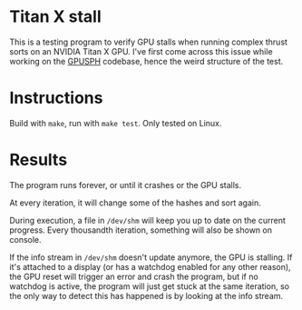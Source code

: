 # Titan X stall

This is a testing program to verify GPU stalls when running complex
thrust sorts on an NVIDIA Titan X GPU. I've first come across this issue
while working on the [GPUSPH][gpusph] codebase, hence the weird
structure of the test.

[gpusph]: http://www.gpusph.org

# Instructions

Build with `make`, run with `make test`. Only tested on Linux.

# Results

The program runs forever, or until it crashes or the GPU stalls.

At every iteration, it will change some of the hashes and sort again.

During execution, a file in `/dev/shm` will keep you up to date on the
current progress. Every thousandth iteration, something will also be
shown on console.

If the info stream in `/dev/shm` doesn't update anymore, the GPU is
stalling. If it's attached to a display (or has a watchdog enabled for
any other reason), the GPU reset will trigger an error and crash the
program, but if no watchdog is active, the program will just get stuck
at the same iteration, so the only way to detect this has happened is by
looking at the info stream.
